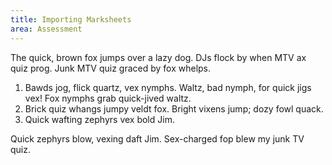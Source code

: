 ```yaml
---
title: Importing Marksheets
area: Assessment
---
```


The quick, brown fox jumps over a lazy dog. DJs flock by when MTV ax quiz prog. Junk MTV quiz graced by fox whelps. 

1. Bawds jog, flick quartz, vex nymphs. Waltz, bad nymph, for quick jigs vex! Fox nymphs grab quick-jived waltz. 
2. Brick quiz whangs jumpy veldt fox. Bright vixens jump; dozy fowl quack. 
3. Quick wafting zephyrs vex bold Jim. 

Quick zephyrs blow, vexing daft Jim. Sex-charged fop blew my junk TV quiz.

